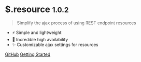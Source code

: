 # $.resource <small>1.0.2</small>

> Simplify the ajax process of using REST endpoint resources

- ⚡ Simple and lightweight
- 🚀 Incredible high availability
- ✨ Customizable ajax settings for resources

[GitHub](https://github.com/nick-lai/jquery-resource)
[Getting Started](#jquery-resource)
